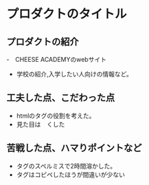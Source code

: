 # プロダクトのタイトル

## プロダクトの紹介

-　CHEESE ACADEMYのwebサイト
- 学校の紹介,入学したい人向けの情報など。

## 工夫した点、こだわった点


- htmlのタグの役割を考えた。
- 見た目は　くした

## 苦戦した点、ハマりポイントなど

- タグのスペルミスで2時間溶かした。
- タグはコピペしたほうが間違いが少ない
